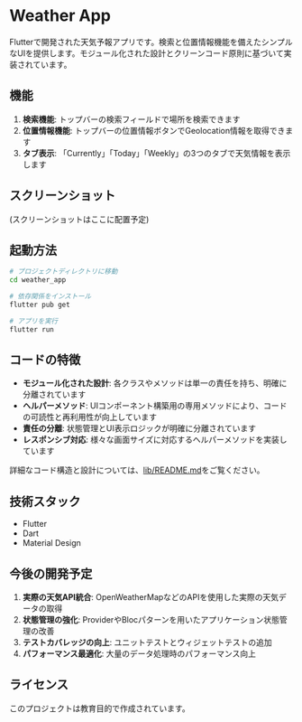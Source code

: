 # Weather App

Flutterで開発された天気予報アプリです。検索と位置情報機能を備えたシンプルなUIを提供します。モジュール化された設計とクリーンコード原則に基づいて実装されています。

## 機能

1. **検索機能**: トップバーの検索フィールドで場所を検索できます
2. **位置情報機能**: トップバーの位置情報ボタンでGeolocation情報を取得できます
3. **タブ表示**: 「Currently」「Today」「Weekly」の3つのタブで天気情報を表示します

## スクリーンショット

(スクリーンショットはここに配置予定)

## 起動方法

```bash
# プロジェクトディレクトリに移動
cd weather_app

# 依存関係をインストール
flutter pub get

# アプリを実行
flutter run
```

## コードの特徴

- **モジュール化された設計**: 各クラスやメソッドは単一の責任を持ち、明確に分離されています
- **ヘルパーメソッド**: UIコンポーネント構築用の専用メソッドにより、コードの可読性と再利用性が向上しています
- **責任の分離**: 状態管理とUI表示ロジックが明確に分離されています
- **レスポンシブ対応**: 様々な画面サイズに対応するヘルパーメソッドを実装しています

詳細なコード構造と設計については、[lib/README.md](lib/README.md)をご覧ください。

## 技術スタック

- Flutter
- Dart
- Material Design

## 今後の開発予定

1. **実際の天気API統合**: OpenWeatherMapなどのAPIを使用した実際の天気データの取得
2. **状態管理の強化**: ProviderやBlocパターンを用いたアプリケーション状態管理の改善
3. **テストカバレッジの向上**: ユニットテストとウィジェットテストの追加
4. **パフォーマンス最適化**: 大量のデータ処理時のパフォーマンス向上

## ライセンス

このプロジェクトは教育目的で作成されています。
